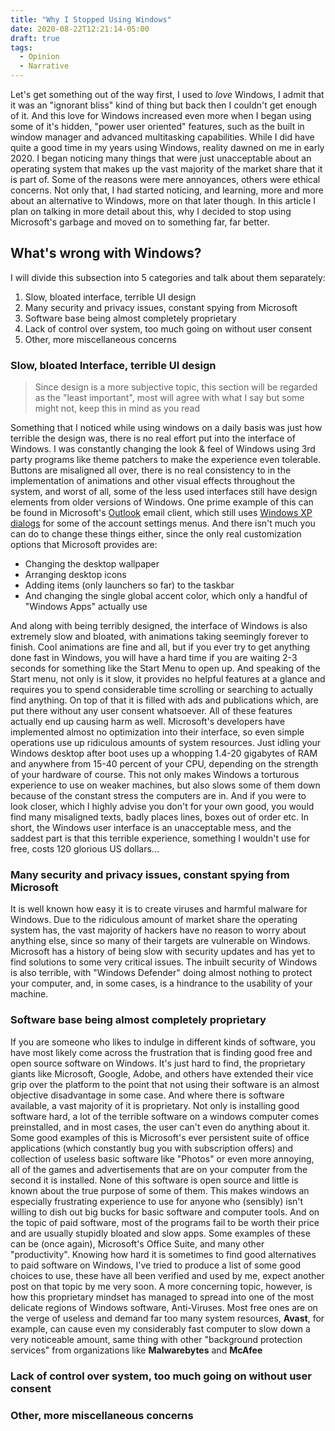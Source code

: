 ```yaml
---
title: "Why I Stopped Using Windows"
date: 2020-08-22T12:21:14-05:00
draft: true
tags:
  - Opinion
  - Narrative
---
```


Let's get something out of the way first, I used to *love* Windows, I admit that it was an "ignorant bliss" kind of thing but back then I couldn't get enough of it. And this love for Windows increased even more when I began using some of it's hidden, "power user oriented" features, such as the built in window manager and advanced multitasking capabilities. While I did have quite a good time in my years using Windows, reality dawned on me in early 2020. I began noticing many things that were just unacceptable about an operating system that makes up the vast majority of the market share that it is part of. Some of the reasons were mere annoyances, others were ethical concerns. Not only that, I had started noticing, and learning, more and more about an alternative to Windows, more on that later though. In this article I plan on talking in more detail about this, why I decided to stop using Microsoft's garbage and moved on to something far, far better.

## What's wrong with Windows?
I will divide this subsection into 5 categories and talk about them separately:
  1. Slow, bloated interface, terrible UI design
  2. Many security and privacy issues, constant spying from Microsoft
  3. Software base being almost completely proprietary
  4. Lack of control over system, too much going on without user consent
  5. Other, more miscellaneous concerns

### Slow, bloated Interface, terrible UI design

> Since design is a more subjective topic, this section will be regarded as the "least important", most will agree with what I say but some might not, keep this in mind as you read

Something that I noticed while using windows on a daily basis was just how terrible the design was, there is no real effort put into the interface of Windows. I was constantly changing the look & feel of Windows using 3rd party programs like theme patchers to make the experience even tolerable. Buttons are misaligned all over, there is no real consistency to in the implementation of animations and other visual effects throughout the system, and worst of all, some of the less used interfaces still have design elements from older versions of Windows. One prime example of this can be found in Microsoft's [Outlook](https://outlook.live.com/owa/) email client, which still uses [Windows XP dialogs](https://i.postimg.cc/Rh4gmHG8/Outlook-DV-Settings.jpg) for some of the account settings menus. And there isn't much you can do to change these things either, since the only real customization options that Microsoft provides are:
  - Changing the desktop wallpaper
  - Arranging desktop icons
  - Adding items (only launchers so far) to the taskbar
  - And changing the single global accent color, which only a handful of "Windows Apps" actually use

And along with being terribly designed, the interface of Windows is also extremely slow and bloated, with animations taking seemingly forever to finish. Cool animations are fine and all, but if you ever try to get anything done fast in Windows, you will have a hard time if you are waiting 2-3 seconds for something like the Start Menu to open up. And speaking of the Start menu, not only is it slow, it provides no helpful features at a glance and requires you to spend considerable time scrolling or searching to actually find anything. On top of that it is filled with ads and publications which, are put there without any user consent whatsoever. All of these features actually end up causing harm as well. Microsoft's developers have implemented almost no optimization into their interface, so even simple operations use up ridiculous amounts of system resources. Just idling your Windows desktop after boot uses up a whopping 1.4-20 gigabytes of RAM and anywhere from 15-40 percent of your CPU, depending on the strength of your hardware of course. This not only makes Windows a torturous experience to use on weaker machines, but also slows some of them down because of the constant stress the computers are in. And if you were to look closer, which I highly advise you don't for your own good, you would find many misaligned texts, badly places lines, boxes out of order etc. In short, the Windows user interface is an unacceptable mess, and the saddest part is that this terrible experience, something I wouldn't use for free, costs 120 glorious US dollars...

### Many security and privacy issues, constant spying from Microsoft
It is well known how easy it is to create viruses and harmful malware for Windows. Due to the ridiculous amount of market share the operating system has, the vast majority of hackers have no reason to worry about anything else, since so many of their targets are vulnerable on Windows. Microsoft has a history of being slow with security updates and has yet to find solutions to some very critical issues. The inbuilt security of Windows is also terrible, with "Windows Defender" doing almost nothing to protect your computer, and, in some cases, is a hindrance to the usability of your machine.

### Software base being almost completely proprietary
If you are someone who likes to indulge in different kinds of software, you have most likely come across the frustration that is finding good free and open source software on Windows. It's just hard to find, the proprietary giants like Microsoft, Google, Adobe, and others have extended their vice grip over the platform to the point that not using their software is an almost objective disadvantage in some case. And where there is software available, a vast majority of it is proprietary. Not only is installing good software hard, a lot of the terrible software on a windows computer comes preinstalled, and in most cases, the user can't even do anything about it. Some good examples of this is Microsoft's ever persistent suite of office applications (which constantly bug you with subscription offers) and collection of useless basic software like "Photos" or even more annoying, all of the games and advertisements that are on your computer from the second it is installed. None of this software is open source and little is known about the true purpose of some of them. This makes windows an especially frustrating experience to use for anyone who (sensibly) isn't willing to dish out big bucks for basic software and computer tools. And on the topic of paid software, most of the programs fail to be worth their price and are usually stupidly bloated and slow apps. Some examples of these can be (once again), Microsoft's Office Suite, and many other "productivity". Knowing how hard it is sometimes to find good alternatives to paid software on Windows, I've tried to produce a list of some good choices to use, these have all been verified and used by me, expect another post on that topic by me very soon. A more concerning topic, however, is how this proprietary mindset has managed to spread into one of the most delicate regions of Windows software, Anti-Viruses. Most free ones are on the verge of useless and demand far too many system resources, **Avast**, for example, can cause even my considerably fast computer to slow down a very noticeable amount, same thing with other "background protection services" from organizations like **Malwarebytes** and **McAfee**

### Lack of control over system, too much going on without user consent

### Other, more miscellaneous concerns

